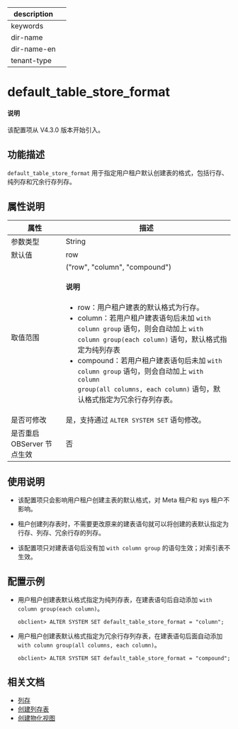 |description||
|---|---|
|keywords||
|dir-name||
|dir-name-en||
|tenant-type||

# default_table_store_format

<main id="notice" type='explain'>
  <h4>说明</h4>
  <p>该配置项从 V4.3.0 版本开始引入。</p>
</main>

## 功能描述

`default_table_store_format` 用于指定用户租户默认创建表的格式，包括行存、纯列存和冗余行存列存。

## 属性说明

| **属性** | **描述** |
| -------- | -------- |
| 参数类型 | String |
| 默认值 | row |
| 取值范围 | ("row", "column", "compound")<main id="notice" type='explain'><h4>说明</h4><ul><li>row：用户租户建表的默认格式为行存。  </li><li>column：若用户租户建表语句后未加 <code>with column group</code> 语句，则会自动加上 <code>with column group(each column)</code> 语句，默认格式指定为纯列存表</li><li>compound：若用户租户建表语句后未加 <code>with column group</code> 语句，则会自动加上 <code>with column group(all columns, each column)</code> 语句，默认格式指定为冗余行存列存表。</li></ul></main>|
| 是否可修改          | 是，支持通过 `ALTER SYSTEM SET` 语句修改。|
| 是否重启 OBServer 节点生效 | 否 |

## 使用说明

* 该配置项只会影响用户租户创建主表的默认格式，对 Meta 租户和 sys 租户不影响。

* 租户创建列存表时，不需要更改原来的建表语句就可以将创建的表默认指定为行存、列存、冗余行存的列存。

* 该配置项只对建表语句后没有加 `with column group` 的语句生效；对索引表不生效。


## 配置示例

* 用户租户创建表默认格式指定为纯列存表，在建表语句后自动添加 `with column group(each column)`。

  ```shell
  obclient> ALTER SYSTEM SET default_table_store_format = "column";
  ```

* 用户租户创建表默认格式指定为冗余行存列存表，在建表语句后面自动添加 `with column group(all columns, each column)`。

  ```shell
  obclient> ALTER SYSTEM SET default_table_store_format = "compound";
  ```

## 相关文档

* [列存](../../../../700.reference/100.oceanbase-database-concepts/900.storage-architecture/200.data-storage/320.columnstore-engine.md)
* [创建列存表](../../../../700.reference/300.database-object-management/100.manage-object-of-mysql-mode/200.manage-tables-of-mysql-mode/200.create-a-table-for-mysql-tenant-of-mysql-mode.md)
* [创建物化视图](../../../300.database-object-management/100.manage-object-of-mysql-mode/600.manage-views-of-mysql-mode/200.manage-materialized-views-of-mysql-mode/100.materialized-views-of-mysql-mode/200.create-materialized-views-of-mysql-mode.md)
